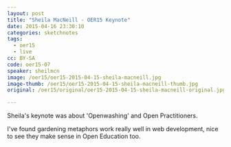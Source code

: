 ```yaml
---
layout: post
title: "Sheila MacNeill - OER15 Keynote"
date: 2015-04-16 23:30:10
categories: sketchnotes
tags:
  - oer15
  - live
cc: BY-SA
code: oer15-07
speaker: sheilmcn
image: /oer15/oer15-2015-04-15-sheila-macneill.jpg
image-thumb: /oer15/oer15-2015-04-15-sheila-macneill-thumb.jpg
original: /oer15/original/oer15-2015-04-15-sheila-macneill-original.jpg

---
```


Sheila's keynote was about 'Openwashing' and Open Practitioners.

I've found gardening metaphors work really well in web development, nice to see they make sense in Open Education too.
